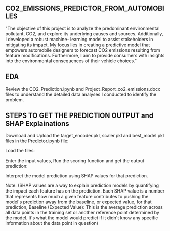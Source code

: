 ## CO2_EMISSIONS_PREDICTOR_FROM_AUTOMOBILES

"The objective of this project is to analyze the predominant environmental pollutant, CO2, and explore its underlying causes and sources. Additionally, I  developed a robust machine- learning model to assist stakeholders in mitigating its impact. My focus lies in creating a predictive model that empowers automobile designers to forecast CO2 emissions resulting from feature modifications. Furthermore, I aim to provide consumers with insights into the environmental consequences of their vehicle choices."

## EDA 
Review the CO2_Prediction.ipynb and Project_Report_co2_emissions.docx files to understand the detailed data analyses I conducted to identify the problem.

## STEPS TO GET THE PREDICTION OUTPUT and SHAP Explainations

 Download and Upload the target_encoder.pkl, scaler.pkl and best_model.pkl files in the Predictor.ipynb file:

 Load the files:

 Enter the input values, Run the scoring function and get the output prediction:

 Interpret the model prediction using SHAP values for that prediction.


Note: (SHAP values are a way to explain prediction models by quantifying the impact each feature has on the prediction. Each SHAP value is a number that represents how much a given feature contributes to pushing the model's prediction away from the baseline, or expected value, for that prediction,
Baseline (Expected Value): This is the average prediction across all data points in the training set or another reference point determined by the model. It's what the model would predict if it didn't know any specific information about the data point in question)
